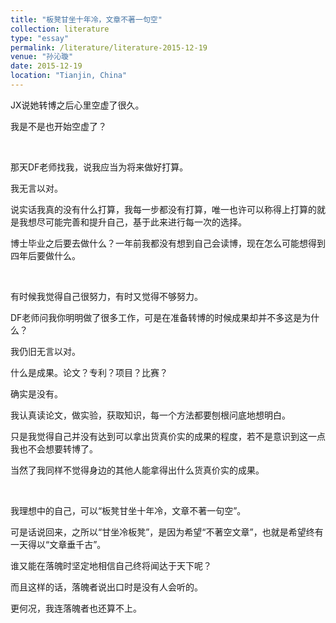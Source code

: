 ```yaml
---
title: "板凳甘坐十年冷，文章不著一句空"
collection: literature
type: "essay"
permalink: /literature/literature-2015-12-19
venue: "孙沁璇"
date: 2015-12-19
location: "Tianjin, China"
---
```



JX说她转博之后心里空虚了很久。

我是不是也开始空虚了？

<br>

那天DF老师找我，说我应当为将来做好打算。

我无言以对。

说实话我真的没有什么打算，我每一步都没有打算，唯一也许可以称得上打算的就是我想尽可能完善和提升自己，基于此来进行每一次的选择。

博士毕业之后要去做什么？一年前我都没有想到自己会读博，现在怎么可能想得到四年后要做什么。

<br>

有时候我觉得自己很努力，有时又觉得不够努力。

DF老师问我你明明做了很多工作，可是在准备转博的时候成果却并不多这是为什么？

我仍旧无言以对。

什么是成果。论文？专利？项目？比赛？

确实是没有。

我认真读论文，做实验，获取知识，每一个方法都要刨根问底地想明白。

只是我觉得自己并没有达到可以拿出货真价实的成果的程度，若不是意识到这一点我也不会想要转博了。

当然了我同样不觉得身边的其他人能拿得出什么货真价实的成果。

<br>

我理想中的自己，可以“板凳甘坐十年冷，文章不著一句空”。

可是话说回来，之所以“甘坐冷板凳”，是因为希望“不著空文章”，也就是希望终有一天得以“文章垂千古”。

谁又能在落魄时坚定地相信自己终将闻达于天下呢？

而且这样的话，落魄者说出口时是没有人会听的。

更何况，我连落魄者也还算不上。
